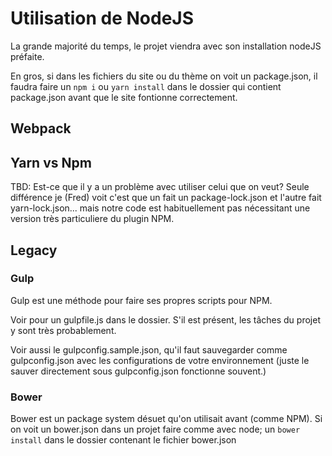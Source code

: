 # Utilisation de NodeJS

La grande majorité du temps, le projet viendra avec son installation nodeJS préfaite.

En gros, si dans les fichiers du site ou du thème on voit un package.json, il faudra faire un `npm i` ou `yarn install` dans le dossier qui contient package.json avant que le site fontionne correctement.

## Webpack

## Yarn vs Npm

TBD: Est-ce que il y a un problème avec utiliser celui que on veut? Seule différence je (Fred) voit c'est que un fait un package-lock.json et l'autre fait yarn-lock.json... mais notre code est habituellement pas nécessitant une version très particuliere du plugin NPM.

## Legacy

### Gulp
Gulp est une méthode pour faire ses propres scripts pour NPM.

Voir pour un gulpfile.js dans le dossier. S'il est présent, les tâches du projet y sont très probablement.

Voir aussi le gulpconfig.sample.json, qu'il faut sauvegarder comme gulpconfig.json avec les configurations de votre environnement (juste le sauver directement sous gulpconfig.json fonctionne souvent.)


### Bower
Bower est un package system désuet qu'on utilisait avant (comme NPM). Si on voit un bower.json dans un projet faire comme avec node; un `bower install` dans le dossier contenant le fichier bower.json
